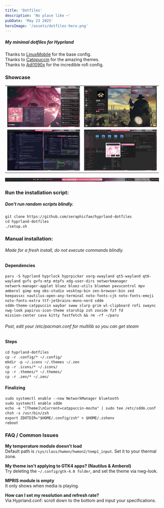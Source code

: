 ```yaml
---
title: 'Dotfiles'
description: 'No place like ~'
pubDate: 'May 23 2025'
heroImage: '/assets/dotfiles-hero.png'
---
```


##### My minimal dotfiles for Hyprland

Thanks to <u>[LinuxMobile](https://github.com/linuxmobile)</u> for the base config. \
Thanks to <u>[Catppuccin](https://github.com/catppuccin)</u> for the amazing themes. \
Thanks to <u>[Adi1090x](https://github.com/adi1090x/rofi/)</u> for the incredible rofi config.

### Showcase
<table>
  <tr>
    <td><img src="https://github.com/seraphicfae/dotfiles/raw/main/Screenshots/one.png"/></td>
    <td><img src="https://github.com/seraphicfae/dotfiles/raw/main/Screenshots/two.png"/></td>
  </tr>
  <tr>
    <td><img src="https://github.com/seraphicfae/dotfiles/raw/main/Screenshots/three.png"/></td>
    <td><img src="https://github.com/seraphicfae/dotfiles/raw/main/Screenshots/four.png"/></td>
  </tr>
</table>
<img src="https://github.com/seraphicfae/dotfiles/raw/main/Screenshots/waybar.png"/>

### Run the installation script:
##### Don't run random scripts blindly.
```
git clone https://github.com/seraphicfae/hyprland-dotfiles
cd hyprland-dotfiles
./setup.sh
```

### Manual installation:
###### Made for a fresh install, do not execute commands blindly.
#### Dependencies

```
paru -S hyprland hyprlock hyprpicker xorg-xwayland qt5-wayland qt6-wayland gvfs gvfs-mtp mtpfs xdg-user-dirs networkmanager
network-manager-applet bluez bluez-utils blueman pavucontrol mpv amberol gimp eog obs-studio vesktop-bin zen-browser-bin zed
keepassxc nautilus-open-any-terminal noto-fonts-cjk noto-fonts-emoji noto-fonts-extra ttf-jetbrains-mono-nerd sddm
sddm-theme-catppuccin waybar swww slurp grim wl-clipboard rofi swaync nwg-look papirus-icon-theme starship zsh zoxide fzf fd
mission-center cava kitty fastfetch && rm -rf ~/paru
```
###### Psst, edit your /etc/pacman.conf for multilib so you can get steam

#### Steps
```
cd hyprland-dotfiles
cp -r .config/* ~/.config/
mkdir -p ~/.icons ~/.themes ~/.zen
cp -r .icons/* ~/.icons/
cp -r .themes/* ~/.themes/
cp -r .zen/* ~/.zen/
```

#### Finalizing
```
sudo systemctl enable --now NetworkManager bluetooth
sudo systemctl enable sddm
echo -e "[Theme]\nCurrent=catppuccin-mocha" | sudo tee /etc/sddm.conf
chsh -s /usr/bin/zsh
export ZDOTDIR="$HOME/.config/zsh" > $HOME/.zshenv
reboot
```

### FAQ / Common Issues
**My temperature module doesn’t load** \
Default path is `/sys/class/hwmon/hwmon2/temp1_input`. Set it to your thermal zone.

**My theme isn't applying to GTK4 apps? (Nautilus & Amberol)** \
Try deleting the `~/.config/gtk-4.0 folder`, and set the theme via nwg-look.

**MPRIS module is empty** \
It only shows when media is playing.

**How can I set my resolution and refresh rate?** \
Via Hyprland.conf: scroll down to the bottom and input your specifications.
